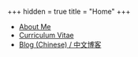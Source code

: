 +++
hidden = true
title = "Home"
+++

* [About Me](/pages/about)
* [Curriculum Vitae](/pages/cv)
* [Blog (Chinese) / 中文博客](/posts)
